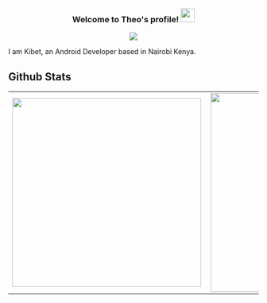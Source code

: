 <h3 align="center">
 Welcome to Theo's profile!
  <img src="https://media.giphy.com/media/hvRJCLFzcasrR4ia7z/giphy.gif" width="28">
</h3>
<p align="center">
  <a href="https://github.com/DenverCoder1/readme-typing-svg"><img src="https://readme-typing-svg.herokuapp.com?lines=Android%2C+Kotlin+dev;Ask+me+anything+about+android;Open+source+fanatic&font=Fira%20Code&center=true&width=440&height=45&color=36BCF7FF&vCenter=true&size=22"></a>
</p>


I am Kibet, an Android Developer based in Nairobi Kenya.

## Github Stats

 <table>
  <tr>
      <td><img width="380px" align="left" src="https://github-readme-stats.vercel.app/api?username=kibettheophilus&show_icons=true&count_private=true&include_all_commits&theme=tokyonight"/></td>
      <td><img width="400px" align="left" src="https://github-readme-stats.vercel.app/api/top-langs/?username=kibettheophilus&langs_count=8&layout=compact&theme=tokyonight"/></td>
  </tr>   
</table>

<!--
**kibettheophilus/kibettheophilus** is a ✨ _special_ ✨ repository because its `README.md` (this file) appears on your GitHub profile.

Here are some ideas to get you started:

- 🔭 I’m currently working on ...
- 🌱 I’m currently learning ...
- 👯 I’m looking to collaborate on ...
- 🤔 I’m looking for help with ...
- 💬 Ask me about ...
- 📫 How to reach me: ...
- 😄 Pronouns: ...
- ⚡ Fun fact: ...
-->
